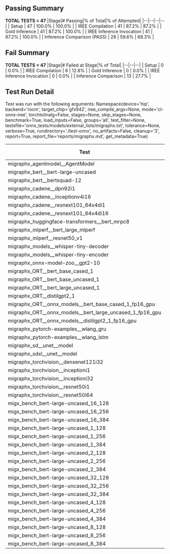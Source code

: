 ## Passing Summary

**TOTAL TESTS = 47**
|Stage|# Passing|% of Total|% of Attempted|
|--|--|--|--|
| Setup | 47 | 100.0% | 100.0% |
| IREE Compilation | 41 | 87.2% | 87.2% |
| Gold Inference | 41 | 87.2% | 100.0% |
| IREE Inference Invocation | 41 | 87.2% | 100.0% |
| Inference Comparison (PASS) | 28 | 59.6% | 68.3% |
## Fail Summary

**TOTAL TESTS = 47**
|Stage|# Failed at Stage|% of Total|
|--|--|--|
| Setup | 0 | 0.0% |
| IREE Compilation | 6 | 12.8% |
| Gold Inference | 0 | 0.0% |
| IREE Inference Invocation | 0 | 0.0% |
| Inference Comparison | 13 | 27.7% |
## Test Run Detail
Test was run with the following arguments:
Namespace(device='hip', backend='rocm', target_chip='gfx942', iree_compile_args=None, mode='cl-onnx-iree', torchtolinalg=False, stages=None, skip_stages=None, benchmark=True, load_inputs=False, groups='all', test_filter=None, testsfile='onnx_tests/models/external_lists/migraphx.txt', tolerance=None, verbose=True, rundirectory='./test-onnx', no_artifacts=False, cleanup='3', report=True, report_file='reports/migraphx.md', get_metadata=True)

| Test | Exit Status | Mean Benchmark Time (ms) | Notes |
|--|--|--|--|
| migraphx_agentmodel__AgentModel | compilation | None | |
| migraphx_bert__bert-large-uncased | PASS | 19.27808848968534 | |
| migraphx_bert__bertsquad-12 | compilation | None | |
| migraphx_cadene__dpn92i1 | Numerics | 64.6402689374306 | |
| migraphx_cadene__inceptionv4i16 | PASS | 149.1887948786219 | |
| migraphx_cadene__resnext101_64x4di1 | Numerics | 173.4821596958985 | |
| migraphx_cadene__resnext101_64x4di16 | Numerics | 386.9976402881245 | |
| migraphx_huggingface-transformers__bert_mrpc8 | PASS | 7.117836205288768 | |
| migraphx_mlperf__bert_large_mlperf | Numerics | 24.727759100956675 | |
| migraphx_mlperf__resnet50_v1 | compilation | None | |
| migraphx_models__whisper-tiny-decoder | PASS | 42.38529839352065 | |
| migraphx_models__whisper-tiny-encoder | Numerics | 144.59094026436406 | |
| migraphx_onnx-model-zoo__gpt2-10 | compilation | None | |
| migraphx_ORT__bert_base_cased_1 | PASS | 106.54409398280438 | |
| migraphx_ORT__bert_base_uncased_1 | PASS | 106.04390568499053 | |
| migraphx_ORT__bert_large_uncased_1 | PASS | 471.1258125801881 | |
| migraphx_ORT__distilgpt2_1 | PASS | 62.18478422508471 | |
| migraphx_ORT__onnx_models__bert_base_cased_1_fp16_gpu | Numerics | 64.92809333245862 | |
| migraphx_ORT__onnx_models__bert_large_uncased_1_fp16_gpu | Numerics | 272.7043623518612 | |
| migraphx_ORT__onnx_models__distilgpt2_1_fp16_gpu | Numerics | 32.27967904372648 | |
| migraphx_pytorch-examples__wlang_gru | PASS | 16.49276173067471 | |
| migraphx_pytorch-examples__wlang_lstm | PASS | 6.31579419817118 | |
| migraphx_sd__unet__model | import_model | None | |
| migraphx_sdxl__unet__model | import_model | None | |
| migraphx_torchvision__densenet121i32 | Numerics | 65.07220429678758 | |
| migraphx_torchvision__inceptioni1 | PASS | 61.13180577416312 | |
| migraphx_torchvision__inceptioni32 | PASS | 101.01295918935818 | |
| migraphx_torchvision__resnet50i1 | Numerics | 15.874194581005154 | |
| migraphx_torchvision__resnet50i64 | Numerics | 145.51647547632456 | |
| migx_bench_bert-large-uncased_16_128 | PASS | 32.59471106822743 | |
| migx_bench_bert-large-uncased_16_256 | PASS | 54.978934379342284 | |
| migx_bench_bert-large-uncased_16_384 | Numerics | 74.02970659098138 | |
| migx_bench_bert-large-uncased_1_128 | PASS | 11.963795112856365 | |
| migx_bench_bert-large-uncased_1_256 | PASS | 12.539696347500596 | |
| migx_bench_bert-large-uncased_1_384 | PASS | 19.517356348741384 | |
| migx_bench_bert-large-uncased_2_128 | PASS | 12.6854440084461 | |
| migx_bench_bert-large-uncased_2_256 | PASS | 13.232148170424331 | |
| migx_bench_bert-large-uncased_2_384 | PASS | 21.12514418408726 | |
| migx_bench_bert-large-uncased_32_128 | PASS | 67.4258123123736 | |
| migx_bench_bert-large-uncased_32_256 | PASS | 101.73505597880906 | |
| migx_bench_bert-large-uncased_32_384 | Numerics | 150.40855140735704 | |
| migx_bench_bert-large-uncased_4_128 | PASS | 14.375373968208322 | |
| migx_bench_bert-large-uncased_4_256 | PASS | 16.6697148972797 | |
| migx_bench_bert-large-uncased_4_384 | PASS | 26.138183683800843 | |
| migx_bench_bert-large-uncased_8_128 | PASS | 19.154248591344636 | |
| migx_bench_bert-large-uncased_8_256 | PASS | 27.243454045114614 | |
| migx_bench_bert-large-uncased_8_384 | PASS | 40.618694423898766 | |
